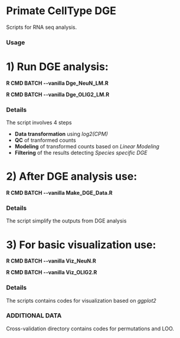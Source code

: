 # Primate CellType DGE
Scripts for RNA seq analysis.

### Usage
# 1) Run DGE analysis: 
**R CMD BATCH --vanilla Dge_NeuN_LM.R**

**R CMD BATCH --vanilla Dge_OLIG2_LM.R**

### Details
The script involves 4 steps
- **Data transformation** using *log2(CPM)*
- **QC** of tranformed counts
- **Modeling** of transformed counts based on *Linear Modeling*
- **Filtering** of the results detecting *Species specific DGE*

# 2) After DGE analysis use:
**R CMD BATCH --vanilla Make_DGE_Data.R**

### Details
The script simplify the outputs from DGE analysis

# 3) For basic visualization use: 
**R CMD BATCH --vanilla Viz_NeuN.R**

**R CMD BATCH --vanilla Viz_OLIG2.R**

### Details
The scripts contains codes for visualization based on *ggplot2*

### ADDITIONAL DATA
Cross-validation directory contains codes for permutations and LOO. 
